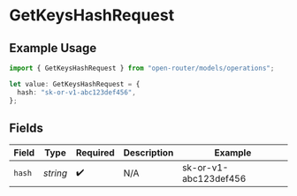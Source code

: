 # GetKeysHashRequest

## Example Usage

```typescript
import { GetKeysHashRequest } from "open-router/models/operations";

let value: GetKeysHashRequest = {
  hash: "sk-or-v1-abc123def456",
};
```

## Fields

| Field                 | Type                  | Required              | Description           | Example               |
| --------------------- | --------------------- | --------------------- | --------------------- | --------------------- |
| `hash`                | *string*              | :heavy_check_mark:    | N/A                   | sk-or-v1-abc123def456 |